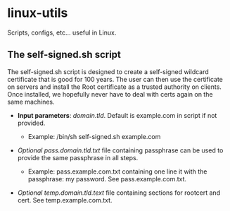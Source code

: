 # linux-utils
Scripts, configs, etc... useful in Linux.

## The self-signed.sh script

The self-signed.sh script is designed to create a self-signed wildcard certificate that is good for 100 years.  The user can then use the certificate on servers and install the Root certificate as a trusted authority on clients.  Once installed, we hopefully never have to deal with certs again on the same machines.

- **Input parameters**: *domain.tld*.  Default is example.com in script if not provided.
    - Example: /bin/sh self-signed.sh example.com

- *Optional pass.domain.tld.txt* file containing passphrase can be used to provide the same passphrase in all steps. 
    - Example: pass.example.com.txt containing one line it with the passphrase: my password.  See pass.example.com.txt.

- *Optional temp.domain.tld.text* file containing sections for rootcert and cert. See temp.example.com.txt.
